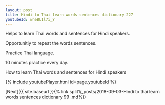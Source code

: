 ```yaml
---
layout: post
title: Hindi to Thai learn words sentences dictionary 227 
youtubeId: wneBL1l7i_Y
---
```

 
 
Helps to learn Thai words and sentences for Hindi speakers.

Opportunitiy to repeat the words sentences. 

Practice Thai language. 
 
10 minutes practice every day. 
 
How to learn Thai words and sentences for Hindi speakers 
 
{% include youtubePlayer.html id=page.youtubeId %}
 
 
[Next]({{ site.baseurl }}{% link  split1/_posts/2018-09-03-Hindi to thai learn words sentences dictionary 99 .md%})
 
